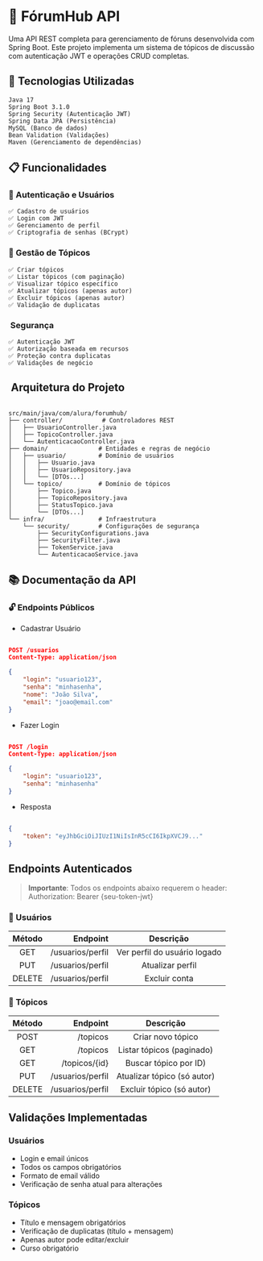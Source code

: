 # 🎯 FórumHub API

Uma API REST completa para gerenciamento de fóruns desenvolvida com Spring Boot. Este projeto implementa um sistema de tópicos de discussão com autenticação JWT e operações CRUD completas.

## 🚀 Tecnologias Utilizadas

    Java 17
    Spring Boot 3.1.0
    Spring Security (Autenticação JWT)
    Spring Data JPA (Persistência)
    MySQL (Banco de dados)
    Bean Validation (Validações)
    Maven (Gerenciamento de dependências)

## 📋 Funcionalidades
### 🔐 Autenticação e Usuários

    ✅ Cadastro de usuários
    ✅ Login com JWT
    ✅ Gerenciamento de perfil
    ✅ Criptografia de senhas (BCrypt)

### 📝 Gestão de Tópicos

    ✅ Criar tópicos
    ✅ Listar tópicos (com paginação)
    ✅ Visualizar tópico específico
    ✅ Atualizar tópicos (apenas autor)
    ✅ Excluir tópicos (apenas autor)
    ✅ Validação de duplicatas

### ️ Segurança

    ✅ Autenticação JWT
    ✅ Autorização baseada em recursos
    ✅ Proteção contra duplicatas
    ✅ Validações de negócio

## ️ Arquitetura do Projeto

```angular181html

src/main/java/com/alura/forumhub/
├── controller/           # Controladores REST
│   ├── UsuarioController.java
│   ├── TopicoController.java
│   └── AutenticacaoController.java
├── domain/              # Entidades e regras de negócio
│   ├── usuario/         # Domínio de usuários
│   │   ├── Usuario.java
│   │   ├── UsuarioRepository.java
│   │   └── [DTOs...]
│   └── topico/          # Domínio de tópicos
│       ├── Topico.java
│       ├── TopicoRepository.java
│       ├── StatusTopico.java
│       └── [DTOs...]
└── infra/               # Infraestrutura
    └── security/        # Configurações de segurança
        ├── SecurityConfigurations.java
        ├── SecurityFilter.java
        ├── TokenService.java
        └── AutenticacaoService.java

```


## 📚 Documentação da API

### 🔓 Endpoints Públicos

- Cadastrar Usuário

```json

POST /usuarios
Content-Type: application/json

{
    "login": "usuario123",
    "senha": "minhasenha",
    "nome": "João Silva",
    "email": "joao@email.com"
}
```

- Fazer Login

```json

POST /login
Content-Type: application/json

{
    "login": "usuario123",
    "senha": "minhasenha"
}
```

- Resposta

```json

{
    "token": "eyJhbGciOiJIUzI1NiIsInR5cCI6IkpXVCJ9..."
}
```

## Endpoints Autenticados

> **Importante**: Todos os endpoints abaixo requerem o header:
Authorization: Bearer {seu-token-jwt}

### 👤 Usuários

| Método | Endpoint         |                                 Descrição                                 |
| :----:| -----------------:|:-------------------------------------------------------------------------:|
| GET    | /usuarios/perfil |                       Ver perfil do usuário logado                        | 
| PUT    | /usuarios/perfil |                             Atualizar perfil                              |
| DELETE | /usuarios/perfil |                               Excluir conta                               |

### 📝 Tópicos


| Método | Endpoint         |              Descrição               |
|:------:| -----------------:|:------------------------------------:|
|  POST  | /topicos |          Criar novo tópico           | 
|  GET   | /topicos |      Listar tópicos (paginado)       | 
|  GET   | /topicos/{id} |                  Buscar tópico por ID)                   | 
|  PUT   | /usuarios/perfil |     Atualizar tópico (só autor)      |
| DELETE | /usuarios/perfil |      Excluir tópico (só autor)       |

## Validações Implementadas

### Usuários

- Login e email únicos
- Todos os campos obrigatórios
- Formato de email válido
- Verificação de senha atual para alterações

### Tópicos

- Título e mensagem obrigatórios
- Verificação de duplicatas (título + mensagem)
- Apenas autor pode editar/excluir
- Curso obrigatório